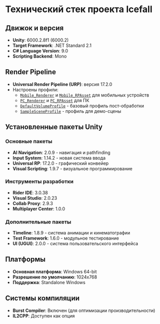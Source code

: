 # Технический стек проекта Icefall

## Движок и версия

- **Unity**: 6000.2.8f1 (6000.2)
- **Target Framework**: .NET Standard 2.1
- **C# Language Version**: 9.0
- **Scripting Backend**: Mono

## Render Pipeline

- **Universal Render Pipeline (URP)**: версия 17.2.0
- Настроены профили:
  - [`Mobile_Renderer`](Assets/Settings/Mobile_Renderer.asset) и [`Mobile_RPAsset`](Assets/Settings/Mobile_RPAsset.asset) для мобильных устройств
  - [`PC_Renderer`](Assets/Settings/PC_Renderer.asset) и [`PC_RPAsset`](Assets/Settings/PC_RPAsset.asset) для ПК
  - [`DefaultVolumeProfile`](Assets/Settings/DefaultVolumeProfile.asset) - базовый профиль пост-обработки
  - [`SampleSceneProfile`](Assets/Settings/SampleSceneProfile.asset) - профиль для демо-сцены

## Установленные пакеты Unity

### Основные пакеты
- **AI Navigation**: 2.0.9 - навигация и pathfinding
- **Input System**: 1.14.2 - новая система ввода
- **Universal RP**: 17.2.0 - графический конвейер
- **Visual Scripting**: 1.9.7 - визуальное программирование

### Инструменты разработки
- **Rider IDE**: 3.0.38
- **Visual Studio**: 2.0.23
- **Collab Proxy**: 2.9.3
- **Multiplayer Center**: 1.0.0

### Дополнительные пакеты
- **Timeline**: 1.8.9 - система анимации и кинематографии
- **Test Framework**: 1.6.0 - модульное тестирование
- **UI (UGUI)**: 2.0.0 - система пользовательского интерфейса

## Платформы

- **Основная платформа**: Windows 64-bit
- **Разрешение по умолчанию**: 1024x768
- **Поддержка**: Standalone Windows

## Системы компиляции

- **Burst Compiler**: Включен (для оптимизации производительности)
- **IL2CPP**: Доступен как опция